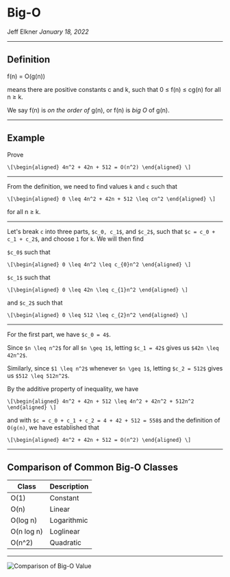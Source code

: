 # Big-O 

Jeff Elkner *January 18, 2022*

---

## Definition 

f(n) = O(g(n))

means there are positive constants c and k, such that 0 ≤ f(n) ≤ cg(n) for all
n ≥ k.

We say f(n) is *on the order of* g(n), or f(n) is *big O* of g(n).

---

## Example 

Prove

`\[\begin{aligned}
4n^2 + 42n + 512 = O(n^2)
\end{aligned} \]`

---

From the definition, we need to find values ``k`` and ``c`` such that

`\[\begin{aligned}
0 \leq 4n^2 + 42n + 512 \leq cn^2
\end{aligned} \]`

for all n ≥ k.

---

Let's break ``c`` into three parts, `$c_0, c_1$`, and `$c_2$`, such that
`$c = c_0 + c_1 + c_2$`, and choose ``1`` for ``k``. We will then find

`$c_0$` such that

`\[\begin{aligned}
0 \leq 4n^2 \leq c_{0}n^2
\end{aligned} \]`

`$c_1$` such that

`\[\begin{aligned}
0 \leq 42n \leq c_{1}n^2
\end{aligned} \]`

and `$c_2$` such that

`\[\begin{aligned}
0 \leq 512 \leq c_{2}n^2
\end{aligned} \]`

---

For the first part, we have `$c_0 = 4$`.

Since `$n \leq n^2$` for all `$n \geq 1$`, letting `$c_1 = 42$` gives us `$42n
\leq 42n^2$`.

Similarly, since `$1 \leq n^2$` whenever `$n \geq 1$`, letting `$c_2 = 512$`
gives us `$512 \leq 512n^2$`.

By the additive property of inequality, we have

`\[\begin{aligned}
4n^2 + 42n + 512 \leq 4n^2 + 42n^2 + 512n^2
\end{aligned} \]`

and with `$c = c_0 + c_1 + c_2 = 4 + 42 + 512 = 558$` and the definition of
``O(g(n)``, we have established that

`\[\begin{aligned}
4n^2 + 42n + 512 = O(n^2)
\end{aligned} \]`

---

## Comparison of Common Big-O Classes

 Class      | Description
------------|------------
 O(1)       | Constant
 O(n)       | Linear
 O(log n)   | Logarithmic
 O(n log n) | Loglinear
 O(n^2)     | Quadratic

---


![Comparison of Big-O Value](https://cooervo.github.io/Algorithms-DataStructures-BigONotation/images/graphs/comparison.svg)
